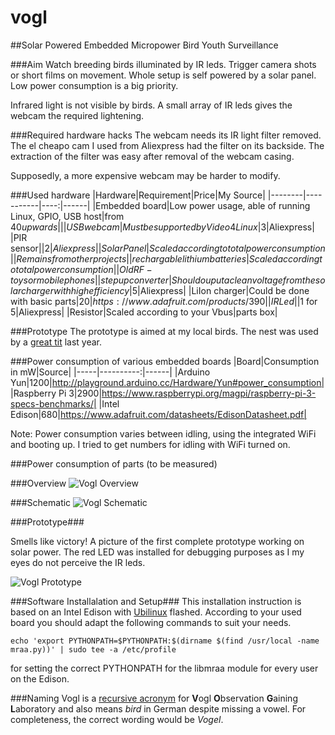 # vogl
##Solar Powered Embedded Micropower Bird Youth Surveillance

###Aim 
Watch breeding birds illuminated by IR leds. Trigger camera shots or short films on movement. Whole setup is
self powered by a solar panel. Low power consumption is a big priority.

Infrared light is not visible by birds. A small array of IR leds gives the webcam the required lightening.

###Required hardware hacks
The webcam needs its IR light filter removed. The el cheapo cam I used from Aliexpress had the filter on its backside. The
extraction of the filter was easy after removal of the webcam casing.

Supposedly, a more expensive webcam may be harder to modify.

###Used hardware
|Hardware|Requirement|Price|My Source|
|--------|-----------|----:|------|
|Embedded board|Low power usage, able of running Linux, GPIO, USB host|from $40 upwards||
|USB webcam|Must be supported by Video4Linux|$3|Aliexpress|
|PIR sensor||$2|Aliexpress|
|Solar Panel|Scaled according to total power consumption||Remains from other projects|
|rechargable lithium batteries|Scaled according to total power consumption||Old RF-toys or mobile phones|
|step up converter|Should ouput a clean voltage from the solar charger with high efficiency|$5|Aliexpress|
|LiIon charger|Could be done with basic parts|$20|https://www.adafruit.com/products/390|
|IR Led||$1 for 5|Aliexpress|
|Resistor|Scaled according to your Vbus|parts box|

###Prototype
The prototype is aimed at my local birds. The nest was used by a [great tit](https://en.wikipedia.org/wiki/Great_tit) last year.

###Power consumption of various embedded boards
|Board|Consumption in mW|Source|
|-----|----------:|------|
|Arduino Yun|1200|http://playground.arduino.cc/Hardware/Yun#power_consumption|
|Raspberry Pi 3|2900|https://www.raspberrypi.org/magpi/raspberry-pi-3-specs-benchmarks/|
|Intel Edison|680|https://www.adafruit.com/datasheets/EdisonDatasheet.pdf|

Note: Power consumption varies between idling, using the integrated WiFi and booting up. I tried to get 
numbers for idling with WiFi turned on.

###Power consumption of parts
(to be measured)

###Overview
![Vogl Overview](https://github.com/barde/vogl/raw/master/overview.png)

###Schematic
![Vogl Schematic](https://github.com/barde/vogl/raw/master/schematic.png)

###Prototype###

Smells like victory! A picture of the first complete prototype working on solar power. The red LED was installed for debugging
purposes as I my eyes do not perceive the IR leds.

![Vogl Prototype](https://github.com/barde/vogl/raw/master/vogl_protoype_setup.jpg)

###Software Installalation and Setup###
This installation instruction is based on an Intel Edison with [Ubilinux](http://www.emutexlabs.com/ubilinux) flashed. 
According to your used board you should adapt the following commands to suit your needs.

```
echo 'export PYTHONPATH=$PYTHONPATH:$(dirname $(find /usr/local -name mraa.py))' | sudo tee -a /etc/profile
```
for setting the correct PYTHONPATH for the libmraa module for every user on the Edison.


###Naming
Vogl is a [recursive acronym](https://en.wikipedia.org/wiki/Recursive_acronym) for
**V**ogl
**O**bservation
**G**aining
**L**aboratory
and also means *bird* in German despite missing a vowel. For completeness, the correct wording
would be *Vogel*.
